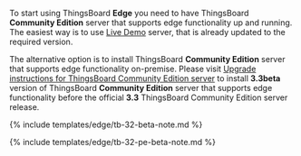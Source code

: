 To start using ThingsBoard **Edge** you need to have ThingsBoard **Community Edition** server that supports edge functionality up and running. The easiest way is to use [Live Demo](https://demo.thingsboard.io/signup) server, that is already updated to the required version.

The alternative option is to install ThingsBoard **Community Edition** server that supports edge functionality on-premise.
Please visit [Upgrade instructions for ThingsBoard Community Edition server](/docs/edge/upgrade-server/) to install **3.3beta** version of ThingsBoard **Community Edition** server that supports edge functionality before the official **3.3** ThingsBoard Community Edition server release.

{% include templates/edge/tb-32-beta-note.md %}

{% include templates/edge/tb-32-pe-beta-note.md %}